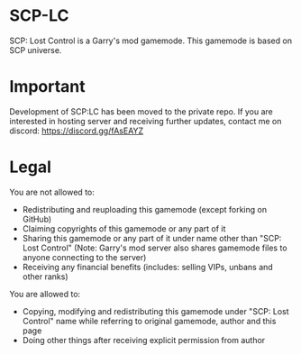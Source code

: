 # SCP-LC
SCP: Lost Control is a Garry's mod gamemode. This gamemode is based on SCP universe.


# Important
Development of SCP:LC has been moved to the private repo. If you are interested in hosting server and receiving further updates, contact me on discord: https://discord.gg/fAsEAYZ


# Legal
You are not allowed to:
* Redistributing and reuploading this gamemode (except forking on GitHub)
* Claiming copyrights of this gamemode or any part of it
* Sharing this gamemode or any part of it under name other than "SCP: Lost Control" (Note: Garry's mod server also shares gamemode files to anyone connecting to the server)
* Receiving any financial benefits (includes: selling VIPs, unbans and other ranks)

You are allowed to:
* Copying, modifying and redistributing this gamemode under "SCP: Lost Control" name while referring to original gamemode, author and this page
* Doing other things after receiving explicit permission from author
